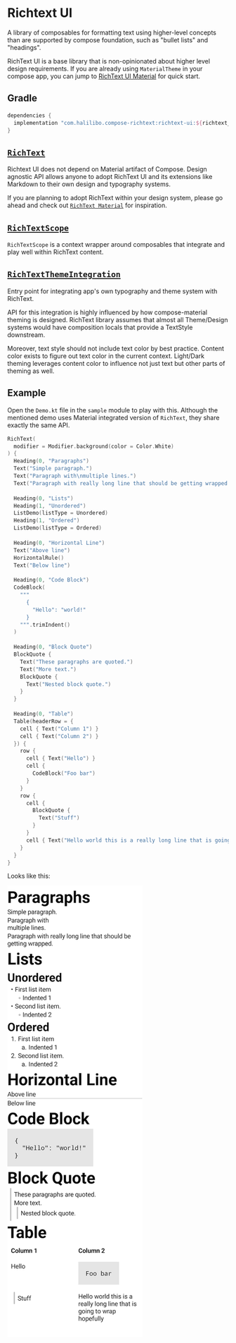 # Richtext UI

A library of composables for formatting text using higher-level concepts than are supported by
compose foundation, such as "bullet lists" and "headings".

RichText UI is a base library that is non-opinionated about higher level design requirements.
If you are already using `MaterialTheme` in your compose app, you can jump to [RichText UI Material](../richtext-ui-material/index.html)
for quick start.

## Gradle

```groovy
dependencies {
  implementation "com.halilibo.compose-richtext:richtext-ui:${richtext_version}"
}
```

## [`RichText`](../api/richtext-ui/com.zachklipp.richtext.ui/-basic-rich-text.html)

Richtext UI does not depend on Material artifact of Compose. Design agnostic API allows anyone
to adopt RichText UI and its extensions like Markdown to their own design and typography systems.

If you are planning to adopt RichText within your design system, please go ahead and check out [`RichText Material`](../richtext-ui-material/index.html)
for inspiration.

## [`RichTextScope`](../api/richtext-ui/com.zachklipp.richtext.ui/-rich-text-scope/index.html)

`RichTextScope` is a context wrapper around composables that integrate and play well within RichText
content. 

## [`RichTextThemeIntegration`](../api/richtext-ui/com.zachklipp.richtext.ui/-rich-text-theme-integration.html)

Entry point for integrating app's own typography and theme system with RichText.

API for this integration is highly influenced by how compose-material theming
is designed. RichText library assumes that almost all Theme/Design systems would
have composition locals that provide a TextStyle downstream.

Moreover, text style should not include text color by best practice. Content color
exists to figure out text color in the current context. Light/Dark theming leverages content
color to influence not just text but other parts of theming as well.

## Example

Open the `Demo.kt` file in the `sample` module to play with this. Although the mentioned demo
uses Material integrated version of `RichText`, they share exactly the same API.

```kotlin
RichText(
  modifier = Modifier.background(color = Color.White)
) {
  Heading(0, "Paragraphs")
  Text("Simple paragraph.")
  Text("Paragraph with\nmultiple lines.")
  Text("Paragraph with really long line that should be getting wrapped.")

  Heading(0, "Lists")
  Heading(1, "Unordered")
  ListDemo(listType = Unordered)
  Heading(1, "Ordered")
  ListDemo(listType = Ordered)

  Heading(0, "Horizontal Line")
  Text("Above line")
  HorizontalRule()
  Text("Below line")

  Heading(0, "Code Block")
  CodeBlock(
    """
      {
        "Hello": "world!"
      }
    """.trimIndent()
  )

  Heading(0, "Block Quote")
  BlockQuote {
    Text("These paragraphs are quoted.")
    Text("More text.")
    BlockQuote {
      Text("Nested block quote.")
    }
  }

  Heading(0, "Table")
  Table(headerRow = {
    cell { Text("Column 1") }
    cell { Text("Column 2") }
  }) {
    row {
      cell { Text("Hello") }
      cell {
        CodeBlock("Foo bar")
      }
    }
    row {
      cell {
        BlockQuote {
          Text("Stuff")
        }
      }
      cell { Text("Hello world this is a really long line that is going to wrap hopefully") }
    }
  }
}
```

Looks like this:

![demo rendering](img/richtext-demo.png)
